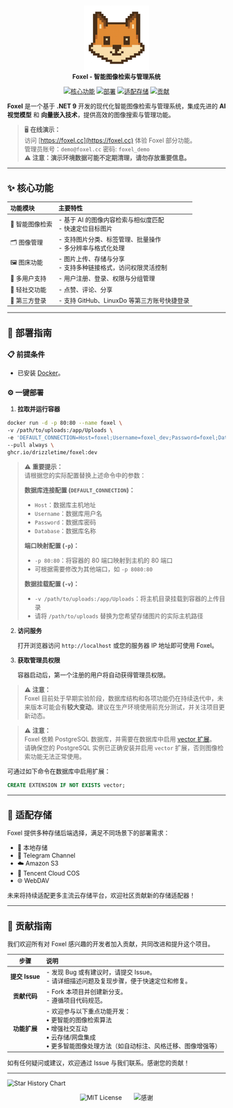 <p align="center">
    <img src="Web/public/logo.png" alt="Foxel Logo" width="150"><br>
    <strong>Foxel - 智能图像检索与管理系统</strong>
</p>
<p align="center">
    <a href="#-核心功能"><img src="https://img.shields.io/badge/核心功能-Features-blue?style=for-the-badge" alt="核心功能"></a>
    <a href="#-部署指南"><img src="https://img.shields.io/badge/部署-Deploy-orange?style=for-the-badge" alt="部署"></a>
    <a href="#-适配存储"><img src="https://img.shields.io/badge/存储-Storage-green?style=for-the-badge" alt="适配存储"></a>
    <a href="#-贡献指南"><img src="https://img.shields.io/badge/贡献-Contribute-brightgreen?style=for-the-badge" alt="贡献"></a>
</p>

<p>
    <strong>Foxel</strong> 是一个基于 <strong>.NET 9</strong> 开发的现代化智能图像检索与管理系统，集成先进的 <strong>AI 视觉模型</strong> 和 <strong>向量嵌入技术</strong>，提供高效的图像搜索与管理功能。
</p>

> 🖥️ **在线演示：**  
> 访问 [https://foxel.cc](https://foxel.cc) 体验 Foxel 部分功能。  
> 管理员账号：`demo@foxel.cc` 密码: `foxel_demo`  
> ⚠️ **注意：演示环境数据可能不定期清理，请勿存放重要信息。**

---

## ✨ 核心功能

| 功能模块      | 主要特性                                |
|:----------|:------------------------------------|
| 🤖 智能图像检索 | - 基于 AI 的图像内容检索与相似度匹配<br>- 快速定位目标图片 |
| 🗂️ 图像管理  | - 支持图片分类、标签管理、批量操作<br>- 多分辨率与格式化处理  |
| 🖼️ 图床功能  | - 图片上传、存储与分享<br>- 支持多种链接格式，访问权限灵活控制 |
| 👥 多用户支持  | - 用户注册、登录、权限与分组管理                   |
| 💬 轻社交功能  | - 点赞、评论、分享                          |
| 🔗 第三方登录  | - 支持 GitHub、LinuxDo 等第三方账号快捷登录      |

---

## 🚀 部署指南

### 📋 前提条件

- 已安装 [Docker](https://www.docker.com/)。

### ⚙️ 一键部署

1. **拉取并运行容器**

```bash
docker run -d -p 80:80 --name foxel \
-v /path/to/uploads:/app/Uploads \
-e 'DEFAULT_CONNECTION=Host=foxel;Username=foxel_dev;Password=foxel;Database=foxel_dev' \
--pull always \
ghcr.io/drizzletime/foxel:dev
```

> ⚠️ **重要提示：**  
> 请根据您的实际配置替换上述命令中的参数：
>
> **数据库连接配置 (`DEFAULT_CONNECTION`)：**
> - `Host`：数据库主机地址
> - `Username`：数据库用户名
> - `Password`：数据库密码
> - `Database`：数据库名称
>
> **端口映射配置 (`-p`)：**
> - `-p 80:80`：将容器的 80 端口映射到主机的 80 端口
> - 可根据需要修改为其他端口，如 `-p 8080:80`
>
> **数据挂载配置 (`-v`)：**
> - `-v /path/to/uploads:/app/Uploads`：将主机目录挂载到容器的上传目录
> - 请将 `/path/to/uploads` 替换为您希望存储图片的实际主机路径

2. **访问服务**

   打开浏览器访问 `http://localhost` 或您的服务器 IP 地址即可使用 Foxel。

3. **获取管理员权限**

   容器启动后，第一个注册的用户将自动获得管理员权限。

> ⚠️ **注意：**  
> Foxel 目前处于早期实验阶段，数据库结构和各项功能仍在持续迭代中，未来版本可能会有**较大变动**。建议在生产环境使用前充分测试，并关注项目更新动态。


> ⚠️ **注意：**  
> Foxel 依赖 PostgreSQL 数据库，并需要在数据库中启用 [vector 扩展](https://github.com/pgvector/pgvector)。  
> 请确保您的 PostgreSQL 实例已正确安装并启用 `vector` 扩展，否则图像检索功能无法正常使用。

可通过如下命令在数据库中启用扩展：

```sql
CREATE EXTENSION IF NOT EXISTS vector;
```

---

## 📖 适配存储

Foxel 提供多种存储后端选择，满足不同场景下的部署需求：

- 📁 本地存储
- 📡 Telegram Channel
- ☁️ Amazon S3
- 🔐 Tencent Cloud COS
- 🌐 WebDAV

未来将持续适配更多主流云存储平台，欢迎社区贡献新的存储适配器！

---

## 🤝 贡献指南

我们欢迎所有对 Foxel 感兴趣的开发者加入贡献，共同改进和提升这个项目。

|      步骤      | 说明                                                                                          |
|:------------:|:--------------------------------------------------------------------------------------------|
| **提交 Issue** | - 发现 Bug 或有建议时，请提交 Issue。<br>- 请详细描述问题及复现步骤，便于快速定位和修复。                                      |
|   **贡献代码**   | - Fork 本项目并创建新分支。<br>- 遵循项目代码规范。                                                            |
|   **功能扩展**   | - 欢迎参与以下重点功能开发：<br>• 更智能的图像检索算法<br>• 增强社交互动<br>• 云存储/网盘集成<br>• 更多智能图像处理方法（如自动标注、风格迁移、图像增强等） |

如有任何疑问或建议，欢迎通过 Issue 与我们联系。感谢您的贡献！

---

![Star History Chart](https://api.star-history.com/svg?repos=DrizzleTime/Foxel&type=Date)

<p align="center">
    <img src="https://img.shields.io/badge/License-MIT-blueviolet?style=for-the-badge" alt="MIT License" style="display:inline-block; vertical-align:middle;">
    <span style="display:inline-block; width:20px;"></span>
    <img src="https://img.shields.io/badge/感谢您的支持-Thanks-yellow?style=for-the-badge" alt="感谢" style="display:inline-block; vertical-align:middle;">
</p>